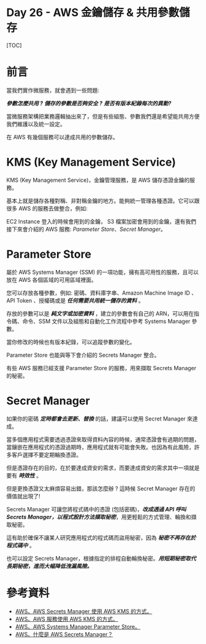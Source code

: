 # Day 26 - AWS 金鑰儲存 & 共用參數儲存

[TOC]

# 前言

當我們實作微服務，就會遇到一些問題:

***參數怎麼共用 ?*** ***儲存的參數是否夠安全 ?*** ***是否有版本紀錄每次的異動?***

當微服務架構把業務邏輯抽出來了，但是有些組態、參數我們還是希望能共用方便我們維護以及統一設定。

在 AWS 有幾個服務可以達成共用的參數儲存。



# KMS  (Key Management Service)

KMS (Key Management Service)，金鑰管理服務，是 AWS 儲存憑證金鑰的服務。

基本上就是儲存各種對稱、非對稱金鑰的地方。能夠統一管理各種憑證。它可以跟很多 AWS 的服務去做整合，例如:

EC2 Instance 登入的時候會用到的金鑰， S3 檔案加密會用到的金鑰，還有我們接下來會介紹的 AWS 服務: *Parameter Store*、*Secret Manager*。





# Parameter Store

屬於 AWS Systems Manager (SSM) 的一項功能，擁有高可用性的服務，且可以放在 AWS 各個區域的可用區域裡面。



您可以存放各種參數，例如: 密碼、資料庫字串、Amazon Machine Image ID 、API Token 、授權碼或是 ***任何需要共用統一儲存的資料*** 。



存放的參數可以是 ***純文字或加密資料*** ，建立的參數會有自己的 ARN，可以用在指令碼、命令、SSM 文件以及組態和自動化工作流程中參考 Systems Manager 參數。



當你修改的時候也有版本紀錄，可以追蹤參數的變化。



Parameter Store 也能與等下會介紹的 Secrets Manager 整合。

有些 AWS 服務已經支援 Parameter Store 的服務，用來擷取 Secrets Manager 的秘密。





# Secret Manager

如果你的密碼 ***定時都會去更新、替換*** 的話，建議可以使用 Secret Manager 來達成。

當多個應用程式需要透過憑證來取得資料內容的時候，通常憑證會有過期的問題，當鑲嵌在應用程式的憑證過期時，應用程式就有可能會失敗。也因為有此風險，許多客戶選擇不要定期輪換憑證。

但是憑證存在的目的，在於要達成資安的需求，而要達成資安的需求其中一項就是要有 ***時效性*** 。

但是更換憑證又太麻煩容易出錯，那該怎麼辦 ? 這時候 Secret Manager 存在的價值就出現了!



Secrets Manager 可讓您將程式碼中的憑證 (包括密碼)，***改成透過 API 呼叫 Secrets Manager，以程式設計方法擷取秘密***，用更輕鬆的方式管理、輪換和擷取秘密。

這有助於確保不讓某人研究應用程式的程式碼而盜用秘密，因為 ***秘密不再存在於程式碼中*** 。

也可以設定 Secrets Manager，根據指定的排程自動輪換秘密。***用短期秘密取代長期秘密，進而大幅降低洩漏風險。***







# 參考資料

- [AWS。AWS Secrets Manager 使用 AWS KMS 的方式。](https://docs.aws.amazon.com/zh_tw/kms/latest/developerguide/services-secrets-manager.html)
- [AWS。AWS 服務使用 AWS KMS 的方式。](https://docs.aws.amazon.com/zh_tw/kms/latest/developerguide/service-integration.html)
- [AWS。AWS Systems Manager Parameter Store。](https://docs.aws.amazon.com/zh_tw/systems-manager/latest/userguide/systems-manager-parameter-store.html)
- [AWS。什麼是 AWS Secrets Manager？](https://docs.aws.amazon.com/secretsmanager/latest/userguide/intro.html)


